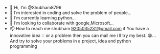 - 👋 Hi, I’m @Shubham8799
- 👀 I’m interested in coding and solve the problem of people...
- 🌱 I’m currently learning python...
- 💞️ I’m looking to collaborate with google,Microsoft...
- 📫 How to reach me shubham 9205035231@gmail.com if 
You have a innovative idea 💡 or a problem then you can mail me i ll try my best. 😁...
And try to solve your problems in a project, idea and python programming
<!---
Shubham8799/Shubham8799 is a ✨ special ✨ repository because its `README.md` (this file) appears on your GitHub profile.
You can click the Preview link to take a look at your changes.
--->
